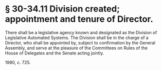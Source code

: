 # § 30-34.11 Division created; appointment and tenure of Director.

<p>There shall be a legislative agency known and designated as the Division of Legislative Automated Systems. The Division shall be in the charge of a Director, who shall be appointed by, subject to confirmation by the General Assembly, and serve at the pleasure of the Committees on Rules of the House of Delegates and the Senate acting jointly.</p><p>1980, c. 725.</p>